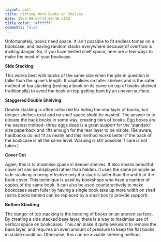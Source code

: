 ```yaml
---
layout: post
title: Fitting More Books On Shelves
date: 2023-08-04T14:00:40.515Z
title_color: "#ffffff"
comments: false
---
```

Unfortunately, books need space. It isn't possible to fit endless tomes on a bookcase, and leaving random stacks everywhere because of overflow is inviting danger. So, if you have limited shelf space, here are a few ways to make the most of your bookcase.

**S﻿ide Stacking**

T﻿his works best with books of the same size when the pile in question is taller than the spine's length. It capitalises on taller shelves and is the safer method of top stacking (resting a book on its cover on top of books shelved traditionally) to avoid the book on top getting bent by an uneven surface.

**S﻿taggered Double Shelving**

D﻿ouble stacking is often criticized for hiding the rear layer of books, but deeper shelves exist and no shelf space shold be wasted. The answer to to elevate the back books in some way, creating tiers of books. Egg boxes are the easiest method- three eggs deep is a great support for the 'standard' size paperback and lifts enough for the rear layer to be visible. (Be aware, hardbacks do not fit as neatly and this method works better if the back of the bookcase is all the same level. Warping is still possible if care is not taken.)

**Cover Out**

A﻿gain, this is to maximise space in deeper shelves. It also means beautiful cover art can be displayed rather than hidden. It uses the same principle as side stacking in being effective only if a stack is taller than the width of the book cover. This technique is used by bookshops who have a number of copies of the same book. It can also be used counteractively to make bookcases seem fuller by having a single book take up more width on shelf (extra books behind can be replaced by a small box to provide support).

**B﻿ottom Stacking**

T﻿he danger of top stacking is the bending of books on an uneven surface. By creating a side stacked base layer, there is a way to maximise use of vertical space on bookcases. This can make it quite awkward to remove the base layer, and requires an even amount of pressure to keep the flat books in stable condition. Otherwise, this can be a viable shelving method.